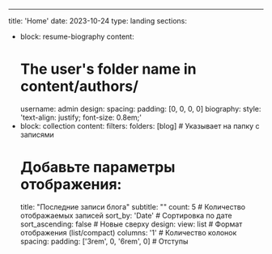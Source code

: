---
title: 'Home'
date: 2023-10-24
type: landing
sections:
  - block: resume-biography
    content:
      # The user's folder name in content/authors/
      username: admin
    design:
      spacing:
        padding: [0, 0, 0, 0]
      biography:
        style: 'text-align: justify; font-size: 0.8em;'
- block: collection
  content:
    filters:
      folders: [blog]  # Указывает на папку с записями
    # Добавьте параметры отображения:
    title: "Последние записи блога"
    subtitle: ""
    count: 5            # Количество отображаемых записей
    sort_by: 'Date'     # Сортировка по дате
    sort_ascending: false # Новые сверху
  design:
    view: list          # Формат отображения (list/compact)
    columns: '1'         # Количество колонок
    spacing:
      padding: ['3rem', 0, '6rem', 0]  # Отступы
      
